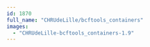 ```yaml
---
id: 1870
full_name: "CHRUdeLille/bcftools_containers"
images: 
  - "CHRUdeLille-bcftools_containers-1.9"
---
```

